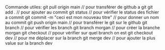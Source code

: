 Commande utiles:
git pull origin main // pour transférer de github a git
git add . // pour ajouter au commit
git status // pour vérifier le status des fichier a commit
git commit -m "ceci est mon nouveau titre" // pour donner un nom au commit
git push origin main //  pour transférer le git sur le github
git branch // pour vérifier les branch
git branch morgan // pour créer la branche morgan
git checkout // ppour vérifier sur quel branch on est
git checkout dev // pour me déplacer sur la branch
git merge dev // pour ajouter la plus value sur la branch dev